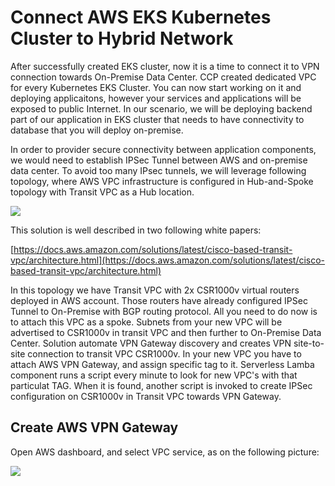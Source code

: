 # Connect AWS EKS Kubernetes Cluster to Hybrid Network

After successfully created EKS cluster, now it is a time to connect it to VPN connection towards On-Premise Data Center.
CCP created dedicated VPC for every Kubernetes EKS Cluster. You can now start working on it and deploying applicaitons, however your services and applications will be exposed to public Internet. In our scenario, we will be deploying backend part of our application in EKS cluster that needs to have connectivity to database that you will deploy on-premise.

In order to provider secure connectivity between application components, we would need to establish IPSec Tunnel between AWS and on-premise data center. To avoid too many IPsec tunnels, we will leverage following topology, where AWS VPC infrastructure is configured in Hub-and-Spoke topology with Transit VPC as a Hub location. 

<img src="https://raw.githubusercontent.com/pradeesi/HybridCloudApp/master/HybridCloudApp/Documentation/images/aws-transit.png">

This solution is well described in two following white papers:

[https://docs.aws.amazon.com/solutions/latest/cisco-based-transit-vpc/architecture.html](https://docs.aws.amazon.com/solutions/latest/cisco-based-transit-vpc/architecture.html)

In this topology we have Transit VPC with 2x CSR1000v virtual routers deployed in AWS account. Those routers have already configured IPSec Tunnel to On-Premise with BGP routing protocol. All you need to do now is to attach this VPC as a spoke. Subnets from your new VPC will be advertised to CSR1000v in transit VPC and then further to On-Premise Data Center.
Solution automate VPN Gateway discovery and creates VPN site-to-site connection to transit VPC CSR1000v. In your new VPC you have to attach AWS VPN Gateway, and assign specific tag to it. Serverless Lamba component runs a script every minute to look for new VPC's with that particulat TAG. When it is found, another script is invoked to create IPSec configuration on CSR1000v in Transit VPC towards VPN Gateway.

## Create AWS VPN Gateway 

Open AWS dashboard, and select VPC service, as on the following picture:

<img src="https://raw.githubusercontent.com/pradeesi/HybridCloudApp/master/HybridCloudApp/Documentation/images/aws-transit.png">

